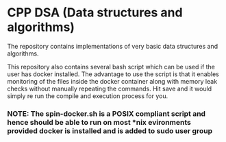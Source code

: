 # CPP DSA (Data structures and algorithms)

The repository contains implementations of very basic data structures and algorithms.

This repository also contains several bash script which can be used if the user has docker installed. The advantage to use the script is that
it enables monitoring of the files inside the docker container along with memory leak checks without manually repeating the commands. Hit
save and it would simply re run the compile and execution process for you.

### NOTE: The spin-docker.sh is a POSIX compliant script and hence should be able to run on most *nix evironments provided docker is installed and is added to sudo user group
